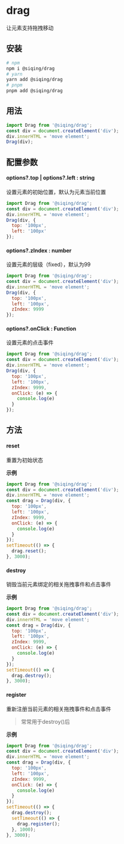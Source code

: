 # drag

让元素支持拖拽移动

## 安装

```bash
# npm
npm i @siqing/drag
# yarn
yarn add @siqing/drag
# pnpm
pnpm add @siqing/drag
```

## 用法

```javascript
import Drag from '@siqing/drag';
const div = document.createElement('div');
div.innerHTML = 'move element';
Drag(div);
```

## 配置参数

#### options?.top | options?.left : string

设置元素的初始位置，默认为元素当前位置

```javascript
import Drag from '@siqing/drag';
const div = document.createElement('div');
div.innerHTML = 'move element';
Drag(div, {
  top: '100px',
  left: '100px'
});
```

#### options?.zIndex : number

设置元素的层级（fixed），默认为99

```javascript
import Drag from '@siqing/drag';
const div = document.createElement('div');
div.innerHTML = 'move element';
Drag(div, {
  top: '100px',
  left: '100px',
  zIndex: 9999
});
```

#### options?.onClick : Function

设置元素的点击事件

```javascript
import Drag from '@siqing/drag';
const div = document.createElement('div');
div.innerHTML = 'move element';
Drag(div, {
  top: '100px',
  left: '100px',
  zIndex: 9999,
  onClick: (e) => {
    console.log(e)
  }
});
```

## 方法

#### reset

重置为初始状态

**示例**

```javascript
import Drag from '@siqing/drag';
const div = document.createElement('div');
div.innerHTML = 'move element';
const drag = Drag(div, {
  top: '100px',
  left: '100px',
  zIndex: 9999,
  onClick: (e) => {
    console.log(e)
  }
});
setTimeout(() => {
  drag.reset();
}, 3000);
```

#### destroy

销毁当前元素绑定的相关拖拽事件和点击事件

**示例**

```javascript
import Drag from '@siqing/drag';
const div = document.createElement('div');
div.innerHTML = 'move element';
const drag = Drag(div, {
  top: '100px',
  left: '100px',
  zIndex: 9999,
  onClick: (e) => {
    console.log(e)
  }
});
setTimeout(() => {
  drag.destroy();
}, 3000);
```

#### register

重新注册当前元素的相关拖拽事件和点击事件

> 常常用于destroy()后

**示例**

```javascript
import Drag from '@siqing/drag';
const div = document.createElement('div');
div.innerHTML = 'move element';
const drag = Drag(div, {
  top: '100px',
  left: '100px',
  zIndex: 9999,
  onClick: (e) => {
    console.log(e)
  }
});
setTimeout(() => {
  drag.destroy();
  setTimeout(() => {
    drag.register();
  }, 1000);
}, 3000);
```
